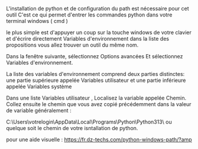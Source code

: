 L'installation de python et de configuration du  path  est nécessaire pour cet outil 
C'est ce qui permet d'entrer les commandes python dans votre terminal windows ( cmd )

le plus simple est d'appuyer un coup sur la touche windows de votre clavier et d'écrire directement Variables d'environnement
dans la liste des propositions vous allez trouver un outil du même nom.

 Dans la fenêtre suivante, sélectionnez  Options avancées Et sélectionnez Variables d'environnement.

La liste des variables d'environnement comprend deux parties distinctes: 
une partie supérieure appelée Variables utilisateur et une partie inférieure appelée Variables système

Dans une liste Variables utilisateur , Localisez la variable appelée Chemin. 
Collez ensuite le chemin que vous avez copié précédemment dans la valeur de variable généralement  : 

C:\Users\votrelogin\AppData\Local\Programs\Python\Python313\  ou quelque soit le chemin de votre isntallation de python. 

pour une aide visuelle : https://fr.dz-techs.com/python-windows-path/?amp 

